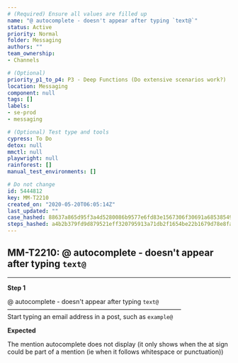 ```yaml
---
# (Required) Ensure all values are filled up
name: "@ autocomplete - doesn't appear after typing `text@`"
status: Active
priority: Normal
folder: Messaging
authors: ""
team_ownership: 
- Channels

# (Optional)
priority_p1_to_p4: P3 - Deep Functions (Do extensive scenarios work?)
location: Messaging
component: null
tags: []
labels: 
- se-prod
- messaging

# (Optional) Test type and tools
cypress: To Do
detox: null
mmctl: null
playwright: null
rainforest: []
manual_test_environments: []

# Do not change
id: 5444812
key: MM-T2210
created_on: "2020-05-20T06:05:14Z"
last_updated: ""
case_hashed: 88637a865d95f3a4d5280086b9577e6fd83e1567306f30691a68538549a87ec74e9137bcc0f0e9cf7ad86b68b9a2de95
steps_hashed: a4b2b379fd9d879521eff320795913a71db2f1654be22b1679d78e8faf4300d1ca6e983916cc7fd8fc02a0621ffb127b
---
```


<!-- (Auto-generated) Based on frontmatter's "key" and "name" -->

## MM-T2210: @ autocomplete - doesn't appear after typing `text@`

---

**Step 1**

@ autocomplete - doesn't appear after typing `text@`\
————————————————————————————\
Start typing an email address in a post, such as `example@`

**Expected**

The mention autocomplete does not display (it only shows when the at sign could be part of a mention (ie when it follows whitespace or punctuation))
